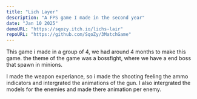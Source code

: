 ```yaml
---
title: "Lich Layer"
description: "A FPS game I made in the second year"
date: "Jan 10 2025"
demoURL: "https://sqozy.itch.io/lichs-lair"
repoURL: "https://github.com/SqoZy/3MatchGame"
---
```


This game i made in a group of 4, we had around 4 months to make this game. the theme of the game was a bossfight, where we have a end boss that spawn in minions.

I made the weapon experiance, so i made the shooting feeling the ammo indicators and intergrated the animations of the gun. I also intergrated the models for the enemies and made there animation per enemy.

